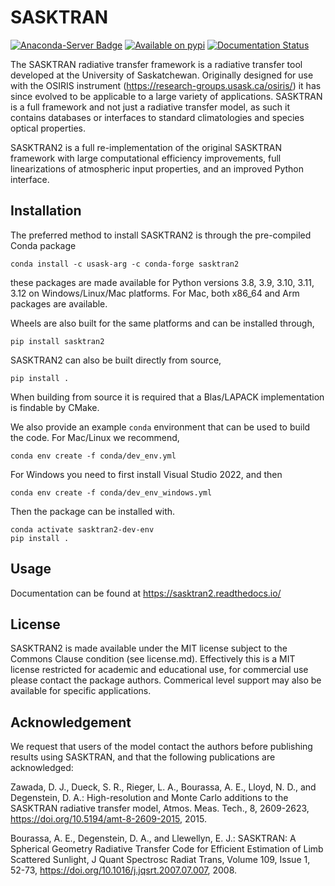 # SASKTRAN
[![Anaconda-Server Badge](https://anaconda.org/usask-arg/sasktran2/badges/version.svg)](https://anaconda.org/usask-arg/sasktran2)
[![Available on pypi](https://img.shields.io/pypi/v/sasktran2.svg)](https://pypi.python.org/pypi/sasktran2/)
[![Documentation Status](https://readthedocs.org/projects/sasktran2/badge/?version=latest)](https://sasktran2.readthedocs.io/en/latest/?badge=latest)


The SASKTRAN radiative transfer framework is a radiative transfer tool developed at the University of Saskatchewan. Originally designed for use with the OSIRIS instrument (https://research-groups.usask.ca/osiris/) it has since evolved to be applicable to a large variety of applications. SASKTRAN is a full framework and not just a radiative transfer model, as such it contains databases or interfaces to standard climatologies and species optical properties.

SASKTRAN2 is a full re-implementation of the original SASKTRAN framework with large computational efficiency
improvements, full linearizations of atmospheric input properties, and an improved Python interface.

## Installation
The preferred method to install SASKTRAN2 is through the pre-compiled Conda package

```
conda install -c usask-arg -c conda-forge sasktran2
```
these packages are made available for Python versions 3.8, 3.9, 3.10, 3.11, 3.12 on Windows/Linux/Mac platforms.
For Mac, both x86_64 and Arm packages are available.

Wheels are also built for the same platforms and can be installed through,
```
pip install sasktran2
```

SASKTRAN2 can also be built directly from source,
```
pip install .
```

When building from source it is required that a Blas/LAPACK implementation is findable by CMake.

We also provide an example `conda` environment that can be used to build the code.  For Mac/Linux
we recommend,

```
conda env create -f conda/dev_env.yml
```

For Windows you need to first install Visual Studio 2022, and then 
```
conda env create -f conda/dev_env_windows.yml
```

Then the package can be installed with.
```
conda activate sasktran2-dev-env
pip install .
```

## Usage
Documentation can be found at https://sasktran2.readthedocs.io/

## License
SASKTRAN2 is made available under the MIT license subject to the Commons Clause condition (see license.md). Effectively this is a MIT license restricted for academic and educational use, for commercial use please contact the package authors. Commerical level support may also be available for specific applications.

## Acknowledgement
We request that users of the model contact the authors before publishing results using SASKTRAN, and that the following publications are acknowledged:

Zawada, D. J., Dueck, S. R., Rieger, L. A., Bourassa, A. E., Lloyd, N. D., and Degenstein, D. A.: High-resolution and Monte Carlo additions to the SASKTRAN radiative transfer model, Atmos. Meas. Tech., 8, 2609-2623, https://doi.org/10.5194/amt-8-2609-2015, 2015.

Bourassa, A. E., Degenstein, D. A., and Llewellyn, E. J.: SASKTRAN: A Spherical Geometry Radiative Transfer Code for Efficient Estimation of Limb Scattered Sunlight, J Quant Spectrosc Radiat Trans, Volume 109, Issue 1, 52-73, https://doi.org/10.1016/j.jqsrt.2007.07.007, 2008.